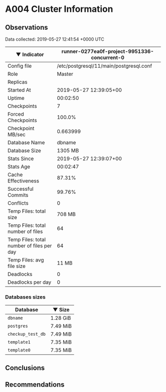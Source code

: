 # A004 Cluster Information #

## Observations ##
Data collected: 2019-05-27 12:41:54 +0000 UTC  

|&#9660;&nbsp;Indicator | runner-0277ea0f-project-9951336-concurrent-0 |
|--------|-------|
|Config file |/etc/postgresql/11/main/postgresql.conf|
|Role |Master|
|Replicas ||
|Started At |2019-05-27&nbsp;12:39:05+00|
|Uptime |00:02:50|
|Checkpoints |7|
|Forced Checkpoints |100.0%|
|Checkpoint MB/sec |0.663999|
|Database Name |dbname|
|Database Size |1305&nbsp;MB|
|Stats Since |2019-05-27&nbsp;12:39:07+00|
|Stats Age |00:02:47|
|Cache Effectiveness |87.31%|
|Successful Commits |99.76%|
|Conflicts |0|
|Temp Files: total size |708&nbsp;MB|
|Temp Files: total number of files |64|
|Temp Files: total number of files per day |64|
|Temp Files: avg file size |11&nbsp;MB|
|Deadlocks |0|
|Deadlocks per day |0|


### Databases sizes ###

| Database | &#9660;&nbsp;Size |
|----------|--------|
| `dbname` | 1.28&nbsp;GiB |
| `postgres` | 7.49&nbsp;MiB |
| `checkup_test_db` | 7.49&nbsp;MiB |
| `template1` | 7.35&nbsp;MiB |
| `template0` | 7.35&nbsp;MiB |


## Conclusions ##


## Recommendations ##

